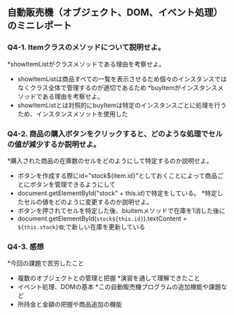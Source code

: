 ## 自動販売機（オブジェクト、DOM、イベント処理）のミニレポート
### Q4-1. Itemクラスのメソッドについて説明せよ。
*showItemListがクラスメソッドである理由を考察せよ。
* showItemListは商品すべての一覧を表示させるため個々のインスタンスではなくクラス全体で管理するのが適切であるため
*buyItemがインスタンスメソッドである理由を考察せよ。
* showItemListとは対照的にbuyItemは特定のインスタンスごとに処理を行うため、インスタンスメソットを使用した

### Q4-2. 商品の購入ボタンをクリックすると、どのような処理でセルの値が減少するか説明せよ。
*購入された商品の在庫数のセルをどのようにして特定するのか説明せよ。
* ボタンを作成する際にid="stock${item.id}"としておくことによって商品ごとにボタンを管理できるようにして
* document.getElementById("stock" + this.id)で特定をしている。
*特定したセルの値をどのように変更するのか説明せよ。
* ボタンを押されてセルを特定した後、biuitemメソッドで在庫を1消した後に
* document.getElementById(`stock${this.id}`).textContent = `${this.stock}個`;で新しい在庫を更新している
### Q4-3. 感想
*今回の課題で苦労したこと
* 複数のオブジェクトとの管理と把握
*演習を通して理解できたこと
* イベント処理、DOMの基本 
*この自動販売機プログラムの追加機能や課題など
* 所持金と金額の把握や商品追加の機能
